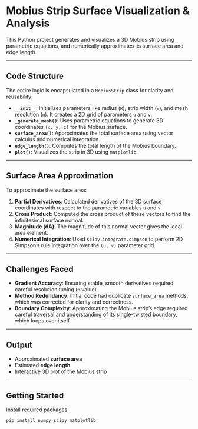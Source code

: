 # Mobius Strip Surface Visualization & Analysis

This Python project generates and visualizes a 3D Mobius strip using parametric equations, and numerically approximates its surface area and edge length.

---

## Code Structure

The entire logic is encapsulated in a `MobiusStrip` class for clarity and reusability:

- **`__init__`**: Initializes parameters like radius (`R`), strip width (`w`), and mesh resolution (`n`). It creates a 2D grid of parameters `u` and `v`.
- **`_generate_mesh()`**: Uses parametric equations to generate 3D coordinates `(x, y, z)` for the Mobius surface.
- **`surface_area()`**: Approximates the total surface area using vector calculus and numerical integration.
- **`edge_length()`**: Computes the total length of the Möbius boundary.
- **`plot()`**: Visualizes the strip in 3D using `matplotlib`.

---

## Surface Area Approximation

To approximate the surface area:

1. **Partial Derivatives**: Calculated derivatives of the 3D surface coordinates with respect to the parametric variables `u` and `v`.
2. **Cross Product**: Computed the cross product of these vectors to find the infinitesimal surface normal.
3. **Magnitude (dA)**: The magnitude of this normal vector gives the local area element.
4. **Numerical Integration**: Used `scipy.integrate.simpson` to perform 2D Simpson’s rule integration over the `(u, v)` parameter grid.

---

## Challenges Faced

- **Gradient Accuracy**: Ensuring stable, smooth derivatives required careful resolution tuning (`n` value).
- **Method Redundancy**: Initial code had duplicate `surface_area` methods, which was corrected for clarity and correctness.
- **Boundary Complexity**: Approximating the Mobius strip’s edge required careful traversal and understanding of its single-twisted boundary, which loops over itself.

---

## Output

- Approximated **surface area**
- Estimated **edge length**
- Interactive 3D plot of the Mobius strip

---

## Getting Started

Install required packages:

```bash
pip install numpy scipy matplotlib
